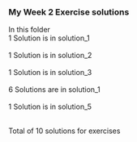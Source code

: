 <h3> My Week 2 Exercise solutions</h3>

In this folder 
<br> 1 Solution is in solution_1<br>
<br> 1 Solution is in solution_2<br>
<br> 1 Solution is in solution_3<br>
<br> 6 Solutions are in solution_1<br>
<br> 1 Solution is in solution_5<br>

<br> Total of 10 solutions for exercises<br>
